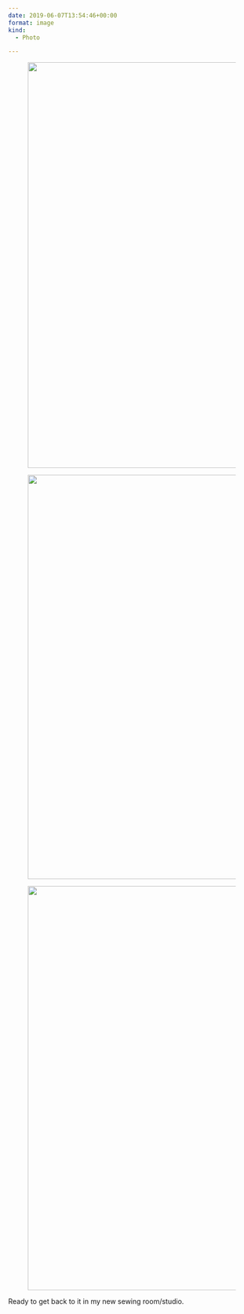 ```yaml
---
date: 2019-06-07T13:54:46+00:00
format: image
kind:
  - Photo

---
```


<div data-carousel-extra='{"blog_id":1,"permalink":"https:\/\/www.yergler.net\/2019\/06\/07\/3671\/"}' id='gallery-47' class='gallery galleryid-3671 gallery-columns-1 gallery-size-large'>
  <figure class='gallery-item'>

  <div class='gallery-icon portrait'>
    <a href='https://www.yergler.net/wp-content/uploads/2019/06/iglfNz0M.jpg'><img width="660" height="825" src="https://www.yergler.net/wp-content/uploads/2019/06/iglfNz0M-819x1024.jpg" class="attachment-large size-large u-photo" alt="" loading="lazy" srcset="https://www.yergler.net/wp-content/uploads/2019/06/iglfNz0M-819x1024.jpg 819w, https://www.yergler.net/wp-content/uploads/2019/06/iglfNz0M-240x300.jpg 240w, https://www.yergler.net/wp-content/uploads/2019/06/iglfNz0M-768x960.jpg 768w, https://www.yergler.net/wp-content/uploads/2019/06/iglfNz0M.jpg 1080w" sizes="(max-width: 660px) 100vw, 660px" data-attachment-id="3672" data-permalink="https://www.yergler.net/2019/06/07/3671/iglfnz0m/" data-orig-file="https://www.yergler.net/wp-content/uploads/2019/06/iglfNz0M.jpg" data-orig-size="1080,1350" data-comments-opened="0" data-image-meta="{&quot;aperture&quot;:&quot;0&quot;,&quot;credit&quot;:&quot;&quot;,&quot;camera&quot;:&quot;&quot;,&quot;caption&quot;:&quot;&quot;,&quot;created_timestamp&quot;:&quot;0&quot;,&quot;copyright&quot;:&quot;&quot;,&quot;focal_length&quot;:&quot;0&quot;,&quot;iso&quot;:&quot;0&quot;,&quot;shutter_speed&quot;:&quot;0&quot;,&quot;title&quot;:&quot;&quot;,&quot;orientation&quot;:&quot;0&quot;}" data-image-title="iglfNz0M" data-image-description="" data-image-caption="" data-medium-file="https://www.yergler.net/wp-content/uploads/2019/06/iglfNz0M-240x300.jpg" data-large-file="https://www.yergler.net/wp-content/uploads/2019/06/iglfNz0M-819x1024.jpg" /></a>
  </div></figure> <figure class='gallery-item'>

  <div class='gallery-icon portrait'>
    <a href='https://www.yergler.net/wp-content/uploads/2019/06/iggnE73f.jpg'><img width="660" height="822" src="https://www.yergler.net/wp-content/uploads/2019/06/iggnE73f-822x1024.jpg" class="attachment-large size-large u-photo" alt="" loading="lazy" srcset="https://www.yergler.net/wp-content/uploads/2019/06/iggnE73f-822x1024.jpg 822w, https://www.yergler.net/wp-content/uploads/2019/06/iggnE73f-241x300.jpg 241w, https://www.yergler.net/wp-content/uploads/2019/06/iggnE73f-768x956.jpg 768w, https://www.yergler.net/wp-content/uploads/2019/06/iggnE73f.jpg 1080w" sizes="(max-width: 660px) 100vw, 660px" data-attachment-id="3673" data-permalink="https://www.yergler.net/2019/06/07/3671/iggne73f/" data-orig-file="https://www.yergler.net/wp-content/uploads/2019/06/iggnE73f.jpg" data-orig-size="1080,1345" data-comments-opened="0" data-image-meta="{&quot;aperture&quot;:&quot;0&quot;,&quot;credit&quot;:&quot;&quot;,&quot;camera&quot;:&quot;&quot;,&quot;caption&quot;:&quot;&quot;,&quot;created_timestamp&quot;:&quot;0&quot;,&quot;copyright&quot;:&quot;&quot;,&quot;focal_length&quot;:&quot;0&quot;,&quot;iso&quot;:&quot;0&quot;,&quot;shutter_speed&quot;:&quot;0&quot;,&quot;title&quot;:&quot;&quot;,&quot;orientation&quot;:&quot;0&quot;}" data-image-title="iggnE73f" data-image-description="" data-image-caption="" data-medium-file="https://www.yergler.net/wp-content/uploads/2019/06/iggnE73f-241x300.jpg" data-large-file="https://www.yergler.net/wp-content/uploads/2019/06/iggnE73f-822x1024.jpg" /></a>
  </div></figure> <figure class='gallery-item'>

  <div class='gallery-icon portrait'>
    <a href='https://www.yergler.net/wp-content/uploads/2019/06/ighz661j.jpg'><img width="660" height="822" src="https://www.yergler.net/wp-content/uploads/2019/06/ighz661j-822x1024.jpg" class="attachment-large size-large" alt="" loading="lazy" srcset="https://www.yergler.net/wp-content/uploads/2019/06/ighz661j-822x1024.jpg 822w, https://www.yergler.net/wp-content/uploads/2019/06/ighz661j-241x300.jpg 241w, https://www.yergler.net/wp-content/uploads/2019/06/ighz661j-768x956.jpg 768w, https://www.yergler.net/wp-content/uploads/2019/06/ighz661j.jpg 1080w" sizes="(max-width: 660px) 100vw, 660px" data-attachment-id="3670" data-permalink="https://www.yergler.net/ighz661j/" data-orig-file="https://www.yergler.net/wp-content/uploads/2019/06/ighz661j.jpg" data-orig-size="1080,1345" data-comments-opened="0" data-image-meta="{&quot;aperture&quot;:&quot;0&quot;,&quot;credit&quot;:&quot;&quot;,&quot;camera&quot;:&quot;&quot;,&quot;caption&quot;:&quot;&quot;,&quot;created_timestamp&quot;:&quot;0&quot;,&quot;copyright&quot;:&quot;&quot;,&quot;focal_length&quot;:&quot;0&quot;,&quot;iso&quot;:&quot;0&quot;,&quot;shutter_speed&quot;:&quot;0&quot;,&quot;title&quot;:&quot;&quot;,&quot;orientation&quot;:&quot;0&quot;}" data-image-title="ighz661j" data-image-description="" data-image-caption="" data-medium-file="https://www.yergler.net/wp-content/uploads/2019/06/ighz661j-241x300.jpg" data-large-file="https://www.yergler.net/wp-content/uploads/2019/06/ighz661j-822x1024.jpg" /></a>
  </div></figure>
</div></section>

Ready to get back to it in my new sewing room/studio.
